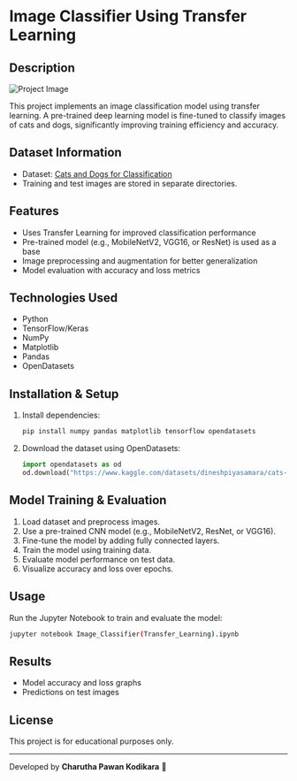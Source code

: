 # Image Classifier Using Transfer Learning

## Description

![Project Image](cat_dog_classification.jpg)

This project implements an image classification model using transfer learning. A pre-trained deep learning model is fine-tuned to classify images of cats and dogs, significantly improving training efficiency and accuracy.

## Dataset Information
- Dataset: [Cats and Dogs for Classification](https://www.kaggle.com/datasets/dineshpiyasamara/cats-and-dogs-for-classification)
- Training and test images are stored in separate directories.

## Features
- Uses Transfer Learning for improved classification performance
- Pre-trained model (e.g., MobileNetV2, VGG16, or ResNet) is used as a base
- Image preprocessing and augmentation for better generalization
- Model evaluation with accuracy and loss metrics

## Technologies Used
- Python
- TensorFlow/Keras
- NumPy
- Matplotlib
- Pandas
- OpenDatasets

## Installation & Setup
1. Install dependencies:
   ```bash
   pip install numpy pandas matplotlib tensorflow opendatasets
   ```
2. Download the dataset using OpenDatasets:
   ```python
   import opendatasets as od
   od.download("https://www.kaggle.com/datasets/dineshpiyasamara/cats-and-dogs-for-classification")
   ```

## Model Training & Evaluation
1. Load dataset and preprocess images.
2. Use a pre-trained CNN model (e.g., MobileNetV2, ResNet, or VGG16).
3. Fine-tune the model by adding fully connected layers.
4. Train the model using training data.
5. Evaluate model performance on test data.
6. Visualize accuracy and loss over epochs.

## Usage
Run the Jupyter Notebook to train and evaluate the model:
```bash
jupyter notebook Image_Classifier(Transfer_Learning).ipynb
```

## Results
- Model accuracy and loss graphs
- Predictions on test images

## License
This project is for educational purposes only.

---
Developed by **Charutha Pawan Kodikara** 🚀

